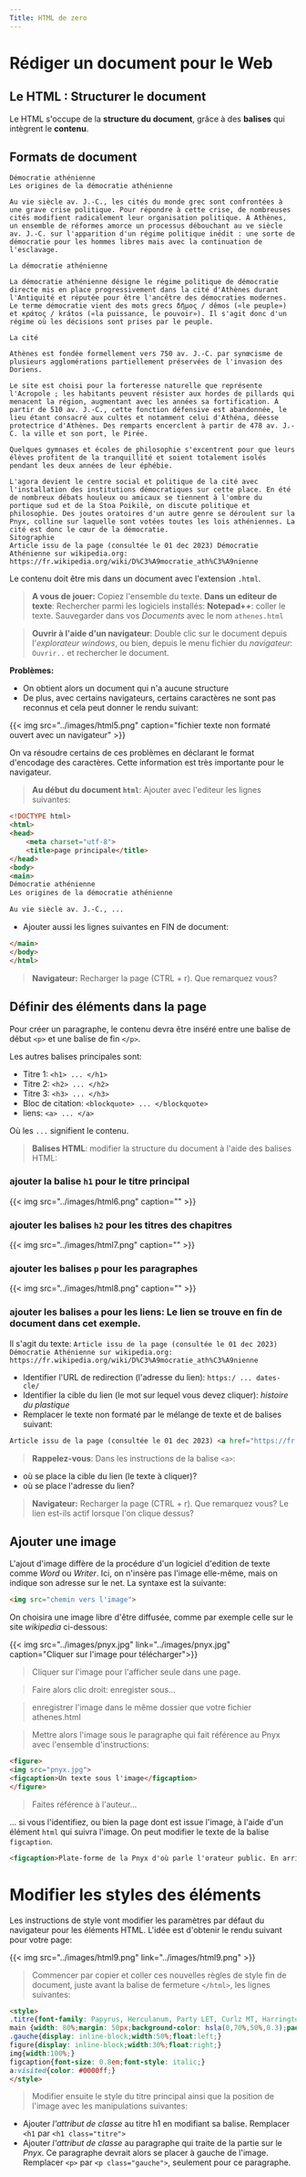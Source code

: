 ```yaml
---
Title: HTML de zero
---
```



# Rédiger un document pour le Web
## Le HTML : Structurer le document
Le HTML s'occupe de la **structure du document**, grâce à des **balises** qui intègrent le **contenu**.

## Formats de document

```
Démocratie athénienne
Les origines de la démocratie athénienne

Au vie siècle av. J.-C., les cités du monde grec sont confrontées à une grave crise politique. Pour répondre à cette crise, de nombreuses cités modifient radicalement leur organisation politique. À Athènes, un ensemble de réformes amorce un processus débouchant au ve siècle av. J.-C. sur l'apparition d'un régime politique inédit : une sorte de démocratie pour les hommes libres mais avec la continuation de l'esclavage.

La démocratie athénienne

La démocratie athénienne désigne le régime politique de démocratie directe mis en place progressivement dans la cité d'Athènes durant l'Antiquité et réputée pour être l'ancêtre des démocraties modernes. Le terme démocratie vient des mots grecs δῆμος / dêmos («le peuple») et κράτος / krátos («la puissance, le pouvoir»). Il s'agit donc d'un régime où les décisions sont prises par le peuple.

La cité

Athènes est fondée formellement vers 750 av. J.-C. par synœcisme de plusieurs agglomérations partiellement préservées de l'invasion des Doriens.

Le site est choisi pour la forteresse naturelle que représente l'Acropole ; les habitants peuvent résister aux hordes de pillards qui menacent la région, augmentant avec les années sa fortification. À partir de 510 av. J.-C., cette fonction défensive est abandonnée, le lieu étant consacré aux cultes et notamment celui d'Athéna, déesse protectrice d'Athènes. Des remparts encerclent à partir de 478 av. J.-C. la ville et son port, le Pirée.

Quelques gymnases et écoles de philosophie s'excentrent pour que leurs élèves profitent de la tranquillité et soient totalement isolés pendant les deux années de leur éphébie.

L'agora devient le centre social et politique de la cité avec l'installation des institutions démocratiques sur cette place. En été de nombreux débats houleux ou amicaux se tiennent à l'ombre du portique sud et de la Stoa Poikilè, on discute politique et philosophie. Des joutes oratoires d'un autre genre se déroulent sur la Pnyx, colline sur laquelle sont votées toutes les lois athéniennes. La cité est donc le cœur de la démocratie.
Sitographie
Article issu de la page (consultée le 01 dec 2023) Démocratie Athénienne sur wikipedia.org: https://fr.wikipedia.org/wiki/D%C3%A9mocratie_ath%C3%A9nienne
```

Le contenu doit être mis dans un document avec l'extension `.html`.

> **A vous de jouer:** Copiez l'ensemble du texte. **Dans un editeur de texte**: Rechercher parmi les logiciels installés: **Notepad++**: coller le texte. Sauvegarder dans vos *Documents* avec le nom `athenes.html`

> **Ouvrir à l'aide d'un navigateur**: Double clic sur le document depuis l'*explorateur windows*, ou bien, depuis le menu fichier du *navigateur*: `Ouvrir..` et rechercher le document.

**Problèmes:** 

* On obtient alors un document qui n'a aucune structure
* De plus, avec certains navigateurs, certains caractères ne sont pas reconnus et cela peut donner le rendu suivant:

{{< img src="../images/html5.png" caption="fichier texte non formaté ouvert avec un navigateur" >}}

On va résoudre certains de ces problèmes en déclarant le format d'encodage des caractères. Cette information est très importante pour le navigateur.

> **Au début du document `html`**: Ajouter avec l'editeur les lignes suivantes:

```html
<!DOCTYPE html>
<html>
<head>
	<meta charset="utf-8">
	<title>page principale</title>
</head>
<body>
<main>
Démocratie athénienne
Les origines de la démocratie athénienne

Au vie siècle av. J.-C., ...
```

* Ajouter aussi les lignes suivantes en FIN de document:

```html
</main>
</body>
</html>
```

> **Navigateur:** Recharger la page (CTRL + r). Que remarquez vous?


## Définir des éléments dans la page
Pour créer un paragraphe, le contenu devra être inséré entre une balise de début `<p>` et une balise de fin `</p>`.

Les autres balises principales sont:

* Titre 1: `<h1> ... </h1>`
* Titre 2: `<h2> ... </h2>`
* Titre 3: `<h3> ... </h3>`
* Bloc de citation: `<blockquote> ... </blockquote>`
* liens: `<a> ... </a>`

Où les `...` signifient le contenu.






> **Balises HTML**: modifier la structure du document à l'aide des balises HTML: 

### ajouter la balise `h1` pour le titre principal

{{< img src="../images/html6.png" caption="" >}}

### ajouter les balises `h2` pour les titres des chapitres

{{< img src="../images/html7.png" caption="" >}}

### ajouter les balises `p` pour les paragraphes

{{< img src="../images/html8.png" caption="" >}}

### ajouter les balises `a` pour les liens: Le lien se trouve en fin de document dans cet exemple. 
Il s'agit du texte: `Article issu de la page (consultée le 01 dec 2023) Démocratie Athénienne sur wikipedia.org: https://fr.wikipedia.org/wiki/D%C3%A9mocratie_ath%C3%A9nienne`

* Identifier l'URL de redirection (l'adresse du lien): `https:/ ... dates-cle/`
* Identifier la cible du lien (le mot sur lequel vous devez cliquer): *histoire du plastique*
* Remplacer le texte non formaté par le mélange de texte et de balises suivant:

```html
Article issu de la page (consultée le 01 dec 2023) <a href="https://fr.wikipedia.org/wiki/D%C3%A9mocratie_ath%C3%A9nienne">Démocratie Athénienne sur wikipedia.org</a>
```

> **Rappelez-vous**: Dans les instructions de la balise `<a>`:
* où se place la cible du lien (le texte à cliquer)?
* où se place l'adresse du lien?


> **Navigateur:** Recharger la page (CTRL + r). Que remarquez vous? Le lien est-ils actif lorsque l'on clique dessus?

## Ajouter une image
L'ajout d'image diffère de la procédure d'un logiciel d'edition de texte comme *Word* ou *Writer*. Ici, on n'insère pas l'image elle-même, mais on indique son adresse sur le net. La syntaxe est la suivante:

```html
<img src="chemin vers l'image">
```

On choisira une image libre d'être diffusée, comme par exemple celle sur le site *wikipedia* ci-dessous:

{{< img src="../images/pnyx.jpg" link="../images/pnyx.jpg" caption="Cliquer sur l'image pour télécharger">}}

> Cliquer sur l'image pour l'afficher seule dans une page. 

> Faire alors clic droit: enregister sous...

> enregistrer l'image dans le même dossier que votre fichier athenes.html

> Mettre alors l'image sous le paragraphe qui fait référence au Pnyx avec l'ensemble d'instructions:

```html
<figure>
<img src="pnyx.jpg">
<figcaption>Un texte sous l'image</figcaption>
</figure>
```

> Faites référence à l'auteur...

... si vous l'identifiez, ou bien la page dont est issue l'image, à l'aide d'un élément `html` qui suivra l'image. On peut modifier le texte de la balise `figcaption`.

```html
<figcaption>Plate-forme de la Pnyx d'où parle l'orateur public. En arrière-plan, l'Acropole. (wikipedia)</figcaption>
```



# Modifier les styles des éléments
Les instructions de style vont modifier les paramètres par défaut du navigateur pour les éléments HTML. L'idée est d'obtenir le rendu suivant pour votre page:

{{< img src="../images/html9.png" link="../images/html9.png" >}}

> Commencer par copier et coller ces nouvelles règles de style fin de document, juste avant la balise de fermeture `</html>`, les lignes suivantes:

```html
<style>
.titre{font-family: Papyrus, Herculanum, Party LET, Curlz MT, Harrington, fantasy;color: blue;font-size: 40px;text-align: center;}
main {width: 80%;margin: 50px;background-color: hsla(0,70%,50%,0.3);padding: 0 20px 20px 20px;border: 5px solid black;}
.gauche{display: inline-block;width:50%;float:left;}
figure{display: inline-block;width:30%;float:right;}
img{width:100%;}
figcaption{font-size: 0.8em;font-style: italic;}
a:visited{color: #0000ff;}
</style>
```

> Modifier ensuite le style du titre principal ainsi que la position de l'image avec les manipulations suivantes:

* Ajouter *l'attribut de classe* au titre h1 en modifiant sa balise. Remplacer `<h1` par `<h1 class="titre">`
* Ajouter *l'attribut de classe* au paragraphe qui traite de la partie sur le *Pnyx*. Ce paragraphe devrait alors se placer à gauche de l'image. Remplacer `<p>` par `<p class="gauche">`, seulement pour ce paragraphe.
